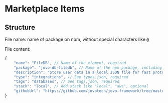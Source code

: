 # Marketplace Items

## Structure

File name: name of package on npm, without special characters like `@`

File content:

```js
{
    "name": "FileDB", // Name of the element, required
    "package": "jovo-db-filedb", // Name of the npm package, including special characters, required 
    "description": "Store user data in a local JSON file for fast prototyping and debugging", // Up to 100 characters, required
    "type": "integrations", // See types.json, required
    "tags": "databases", // See tags.json, required
    "stack": "local", // Add stack like "local", "aws", optional
    "githubUrl": "https://github.com/jovotech/jovo-framework/tree/master/jovo-integrations/jovo-db-filedb" // Link to GitHub repo/subrepo, required
}
```
